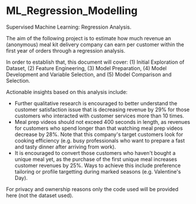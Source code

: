 # ML_Regression_Modelling
Supervised Machine Learning: Regression Analysis.

The aim of the following project is to estimate how much revenue an (anonymous) meal kit delivery company can earn per customer 
within the first year of orders through a regression analysis.  

In order to establish that, this document will cover: 
(1) Initial Exploration of Dataset, 
(2) Feature Engineering, 
(3) Model Preparation, 
(4) Model Development and Variable Selection, and 
(5) Model Comparison and Selection.  

Actionable insights based on this analysis include:
- Further qualitative research is encouraged to better understand the customer satisfaction issue that is decreasing revenue by 29% for those customers who interacted with customer services more than 10 times.
- Meal prep videos should not exceed 400 seconds in length, as revenues for customers who spend longer than that watching meal prep videos decrease by 28%. Note that this company's target customers look for cooking efficiency (e.g. busy professionals who want to prepare a fast and tasty dinner after arriving from work).
- It is encouraged to convert those customers who haven't bought a unique meal yet, as the purchase of the first unique meal increases customer revenues by 25%. Ways to achieve this include preference tailoring or profile targetting during marked seasons (e.g. Valentine's Day).

For privacy and ownership reasons only the code used will be provided here (not the dataset used).

